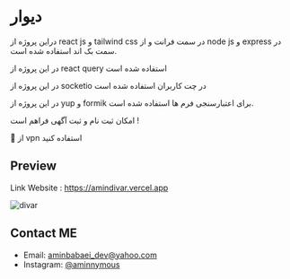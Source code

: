 # دیوار 

دراین پروژه از react js و tailwind css در سمت فرانت و از node js و express در سمت بک اند استفاده شده است.

در این پروژه از react query استفاده شده است

در این پروژه از socketio در چت کاربران استفاده شده است

در این پروژه از yup و formik برای اعتبارسنجی فرم ها استفاده شده است.

امکان ثبت نام و ثبت آگهی فراهم است !

🚨 از vpn استفاده کنید

## Preview

Link Website : https://amindivar.vercel.app

![divar](https://user-images.githubusercontent.com/96679661/226347723-458649a2-3b3c-44d4-aa08-3ed2a05a7ff1.png)

## Contact ME

- Email: [aminbabaei_dev@yahoo.com](mailto:aminbabaei_dev@yahoo.com)
- Instagram: [@aminnymous](https://www.instagram.com/aminnymous)
